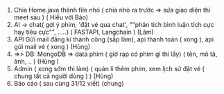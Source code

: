 1. Chia Home.java thành file nhỏ ( chia nhỏ ra trước => sửa giao diện thì meet sau ) ( Hiếu với Bảo)
2. AI -> chat( gợi ý phim, 'đặt vé qua chat', ""phân tích bình luận tích cực hay tiêu cực"", .....) ( FASTAPI, Langchain ) (Lâm)
3. API Gửi mail đăng kí thành công (sắp làm), api thanh toán ( xong ), api gửi mail vé ( xong ) (Hùng)
4. =>> DB: MongoDB => data phim ( giờ rạp có phim gì thì lấy) ( tên, mô tả, ảnh, .. ) (Hùng )
5. Admin ( xong sớm thì làm) ( quản lí thêm phim, xem lịch sử đặt vé ( chung tất cả người dùng ) ) (Hùng) 
6. Báo cáo ( sau cùng 31/12 viết) (chung)
